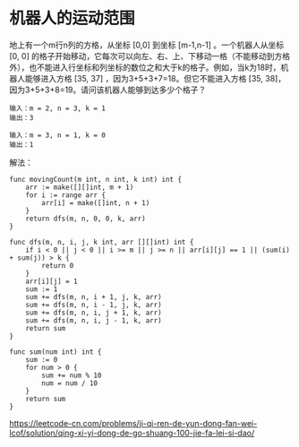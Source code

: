 # 机器人的运动范围

地上有一个m行n列的方格，从坐标 [0,0] 到坐标 [m-1,n-1] 。一个机器人从坐标 [0, 0] 的格子开始移动，它每次可以向左、右、上、下移动一格（不能移动到方格外），也不能进入行坐标和列坐标的数位之和大于k的格子。例如，当k为18时，机器人能够进入方格 [35, 37] ，因为3+5+3+7=18。但它不能进入方格 [35, 38]，因为3+5+3+8=19。请问该机器人能够到达多少个格子？

```
输入：m = 2, n = 3, k = 1
输出：3
```

```
输入：m = 3, n = 1, k = 0
输出：1
```

解法：

```
func movingCount(m int, n int, k int) int {
    arr := make([][]int, m + 1)
    for i := range arr {
        arr[i] = make([]int, n + 1)
    }
    return dfs(m, n, 0, 0, k, arr)
}

func dfs(m, n, i, j, k int, arr [][]int) int {
    if i < 0 || j < 0 || i >= m || j >= n || arr[i][j] == 1 || (sum(i) + sum(j)) > k {
        return 0
    }
    arr[i][j] = 1
    sum := 1
    sum += dfs(m, n, i + 1, j, k, arr)
    sum += dfs(m, n, i - 1, j, k, arr)
    sum += dfs(m, n, i, j + 1, k, arr)
    sum += dfs(m, n, i, j - 1, k, arr)
    return sum
}

func sum(num int) int {
    sum := 0
    for num > 0 {
        sum += num % 10
        num = num / 10
    }
    return sum
}
```

https://leetcode-cn.com/problems/ji-qi-ren-de-yun-dong-fan-wei-lcof/solution/qing-xi-yi-dong-de-go-shuang-100-jie-fa-lei-si-dao/